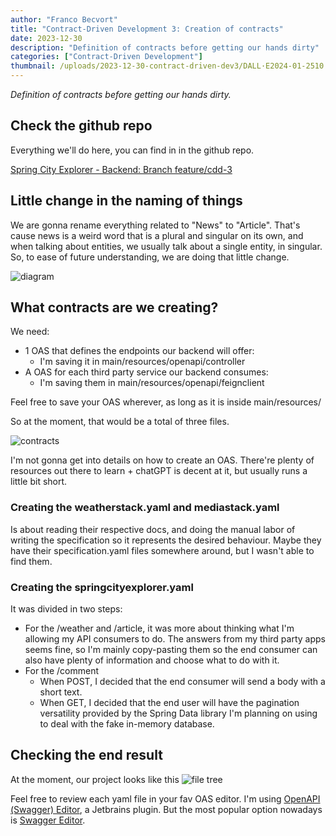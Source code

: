 ```yaml
---
author: "Franco Becvort"
title: "Contract-Driven Development 3: Creation of contracts"
date: 2023-12-30
description: "Definition of contracts before getting our hands dirty"
categories: ["Contract-Driven Development"]
thumbnail: /uploads/2023-12-30-contract-driven-dev3/DALL·E2024-01-2510.25.18.png
---
```


_Definition of contracts before getting our hands dirty._

## Check the github repo

Everything we'll do here, you can find in in the github repo.

[Spring City Explorer - Backend: Branch feature/cdd-3](https://github.com/franBec/springcityexplorer-backend/tree/feature/cdd-3)

## Little change in the naming of things

We are gonna rename everything related to "News" to "Article". That's cause news is a weird word that is a plural and singular on its own, and when talking about entities, we usually talk about a single entity, in singular. So, to ease of future understanding, we are doing that little change.

![diagram](/uploads/2023-12-30-contract-driven-dev3/Untitled-2023-04-13-2132.png)

## What contracts are we creating?

We need:

- 1 OAS that defines the endpoints our backend will offer:
  - I'm saving it in main/resources/openapi/controller
- A OAS for each third party service our backend consumes:
  - I'm saving them in main/resources/openapi/feignclient

Feel free to save your OAS wherever, as long as it is inside main/resources/

So at the moment, that would be a total of three files.

![contracts](/uploads/2023-12-30-contract-driven-dev3/Untitled-2023-12-30-1241.png)

I'm not gonna get into details on how to create an OAS. There're plenty of resources out there to learn + chatGPT is decent at it, but usually runs a little bit short.

### Creating the weatherstack.yaml and mediastack.yaml

Is about reading their respective docs, and doing the manual labor of writing the specification so it represents the desired behaviour. Maybe they have their specification.yaml files somewhere around, but I wasn't able to find them.

### Creating the springcityexplorer.yaml

It was divided in two steps:

- For the /weather and /article, it was more about thinking what I'm allowing my API consumers to do. The answers from my third party apps seems fine, so I'm mainly copy-pasting them so the end consumer can also have plenty of information and choose what to do with it.
- For the /comment
  - When POST, I decided that the end consumer will send a body with a short text.
  - When GET, I decided that the end user will have the pagination versatility provided by the Spring Data library I'm planning on using to deal with the fake in-memory database.

## Checking the end result

At the moment, our project looks like this
![file tree](/uploads/2023-12-30-contract-driven-dev3/Screenshot2023-12-30131549.png)

Feel free to review each yaml file in your fav OAS editor. I'm using [OpenAPI ​(Swagger)​ Editor](https://plugins.jetbrains.com/plugin/14837-openapi-swagger-editor), a Jetbrains plugin. But the most popular option nowadays is [Swagger Editor](https://editor.swagger.io/).
